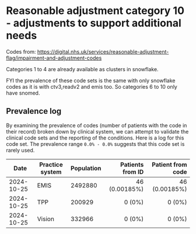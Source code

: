 # Reasonable adjustment category 10 - adjustments to support additional needs

Codes from: https://digital.nhs.uk/services/reasonable-adjustment-flag/impairment-and-adjustment-codes

Categories 1 to 4 are already available as clusters in snowflake.

FYI the prevalence of these code sets is the same with only snowflake codes as it is with ctv3,readv2 and emis too. So categories 6 to 10 only have snomed.

## Prevalence log

By examining the prevalence of codes (number of patients with the code in their record) broken down by clinical system, we can attempt to validate the clinical code sets and the reporting of the conditions. Here is a log for this code set. The prevalence range `0.0% - 0.0%` suggests that this code set is rarely used.

| Date       | Practice system | Population | Patients from ID | Patient from code |
| ---------- | --------------- | ---------- | ---------------: | ----------------: |
| 2024-10-25 | EMIS | 2492880 | 46 (0.00185%) | 46 (0.00185%) | 
| 2024-10-25 | TPP | 200929 | 0 (0%) | 0 (0%) | 
| 2024-10-25 | Vision | 332966 | 0 (0%) | 0 (0%) | 